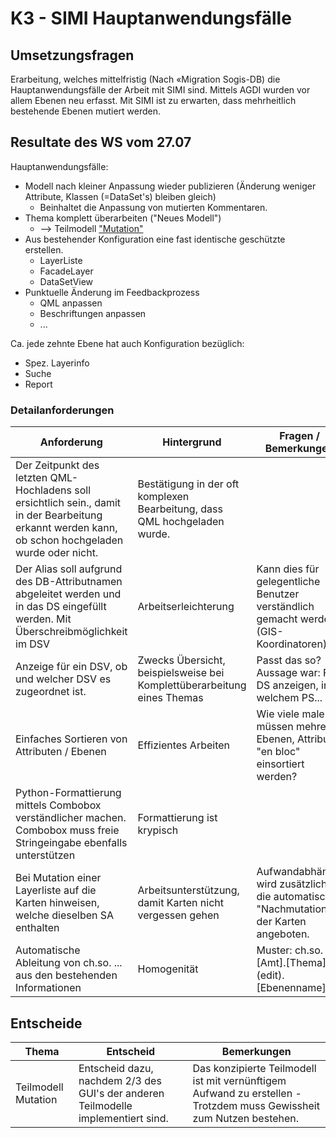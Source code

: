 # K3 - SIMI Hauptanwendungsfälle

## Umsetzungsfragen

Erarbeitung, welches mittelfristig (Nach «Migration Sogis-DB) die
Hauptanwendungsfälle der Arbeit mit SIMI sind.
Mittels AGDI wurden vor allem Ebenen neu erfasst. Mit SIMI ist zu erwarten,
dass mehrheitlich bestehende Ebenen mutiert werden.

## Resultate des WS vom 27.07

Hauptanwendungsfälle:
* Modell nach kleiner Anpassung wieder publizieren (Änderung weniger Attribute, Klassen (=DataSet's) bleiben gleich)
  * Beinhaltet die Anpassung von mutierten Kommentaren.
* Thema komplett überarbeiten ("Neues Modell")
  * --> Teilmodell ["Mutation"](../../doc/model/mutation.md)
* Aus bestehender Konfiguration eine fast identische geschützte erstellen.
  * LayerListe
  * FacadeLayer
  * DataSetView
* Punktuelle Änderung im Feedbackprozess
  * QML anpassen
  * Beschriftungen anpassen
  * ...
  
Ca. jede zehnte Ebene hat auch Konfiguration bezüglich:
* Spez. Layerinfo
* Suche
* Report
  
### Detailanforderungen

|Anforderung|Hintergrund|Fragen / Bemerkungen|
|---|---|---|
|Der Zeitpunkt des letzten QML-Hochladens soll ersichtlich sein., damit in der Bearbeitung erkannt werden kann, ob schon hochgeladen wurde oder nicht.|Bestätigung in der oft komplexen Bearbeitung, dass QML hochgeladen wurde.||
|Der Alias soll aufgrund des DB-Attributnamen abgeleitet werden und in das DS eingefüllt werden. Mit Überschreibmöglichkeit im DSV|Arbeitserleichterung|Kann dies für gelegentliche Benutzer verständlich gemacht werden? (GIS-Koordinatoren)|
|Anzeige für ein DSV, ob und welcher DSV es zugeordnet ist.|Zwecks Übersicht, beispielsweise bei Komplettüberarbeitung eines Themas|Passt das so? Aussage war: Für DS anzeigen, in welchem PS...|
|Einfaches Sortieren von Attributen / Ebenen|Effizientes Arbeiten|Wie viele male müssen mehrere Ebenen, Attribute "en bloc" einsortiert werden?|
|Python-Formattierung mittels Combobox verständlicher machen. Combobox muss freie Stringeingabe ebenfalls unterstützen|Formattierung ist krypisch||
|Bei Mutation einer Layerliste auf die Karten hinweisen, welche dieselben SA enthalten|Arbeitsunterstützung, damit Karten nicht vergessen gehen|Aufwandabhängig wird zusätzlich die automatische "Nachmutation" der Karten angeboten.|
|Automatische Ableitung von ch.so. ... aus den bestehenden Informationen|Homogenität|Muster: ch.so.[Amt].[Thema].(edit).[Ebenenname]|

## Entscheide

|Thema|Entscheid|Bemerkungen|
|---|---|---|
|Teilmodell Mutation|Entscheid dazu, nachdem 2/3 des GUI's der anderen Teilmodelle implementiert sind.|Das konzipierte Teilmodell ist mit vernünftigem Aufwand zu erstellen - Trotzdem muss Gewissheit zum Nutzen bestehen.|
